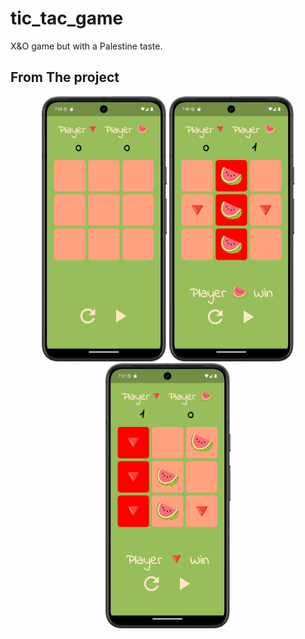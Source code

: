 # tic_tac_game

X&O game but with a Palestine taste.

## From The project


<p align="center">
  <img src="images/first.png?raw=true" width="200" title="first">
  <img src="images/second.png?raw=true" width="200" alt="second">
  <img src="images/winner.png?raw=true" width="200" alt="second">
</p>



